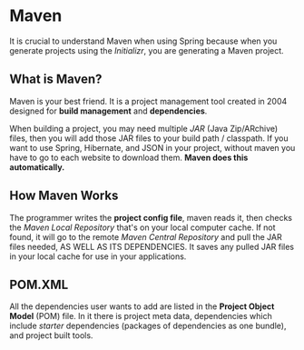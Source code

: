 # Maven

It is crucial to understand Maven when using Spring because when you generate projects using the *Initializr*, you are generating a Maven project. 

## What is Maven?

Maven is your best friend. It is a project management tool created in 2004 designed for **build management** and **dependencies**. 

When building a project, you may need multiple *JAR* (Java Zip/ARchive) files, then you will add those JAR files to your build path / classpath. If you want to use Spring, Hibernate, and JSON in your project, without maven you have to go to each website to download them. **Maven does this automatically.**

## How Maven Works

The programmer writes the **project config file**, maven reads it, then checks the *Maven Local Repository* that's on your local computer cache. If not found, it will go to the remote *Maven Central Repository* and pull the JAR files needed, AS WELL AS ITS DEPENDENCIES. It saves any pulled JAR files in your local cache for use in your applications.

## POM.XML

All the dependencies user wants to add are listed in the **Project Object Model** (POM) file. In it there is project meta data, dependencies which include  *starter* dependencies (packages of dependencies as one bundle), and project built tools.